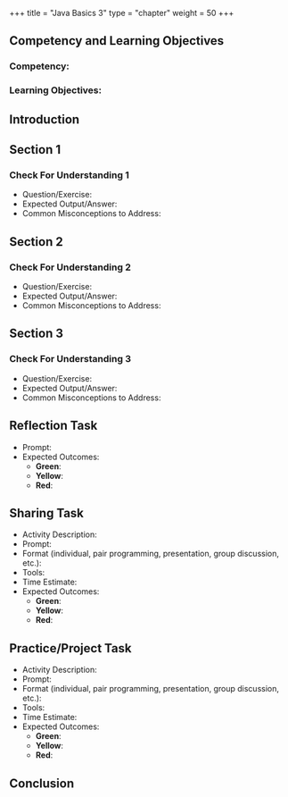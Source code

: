 +++
title = "Java Basics 3"
type = "chapter"
weight = 50
+++

## Competency and Learning Objectives

### Competency:

### Learning Objectives:

## Introduction

## Section 1

### Check For Understanding 1

- Question/Exercise:
- Expected Output/Answer:
- Common Misconceptions to Address:

## Section 2

### Check For Understanding 2

- Question/Exercise:
- Expected Output/Answer:
- Common Misconceptions to Address:

## Section 3

### Check For Understanding 3

- Question/Exercise:
- Expected Output/Answer:
- Common Misconceptions to Address:

## Reflection Task
- Prompt: 
- Expected Outcomes: 
    - **Green**: 
    - **Yellow**: 
    - **Red**: 

## Sharing Task

- Activity Description:
- Prompt:
- Format (individual, pair programming, presentation, group discussion, etc.):
- Tools:
- Time Estimate:
- Expected Outcomes: 
    - **Green**:
    - **Yellow**:
    - **Red**:

## Practice/Project Task

- Activity Description:
- Prompt:
- Format (individual, pair programming, presentation, group discussion, etc.):
- Tools:
- Time Estimate:
- Expected Outcomes: 
    - **Green**:
    - **Yellow**:
    - **Red**:

## Conclusion

